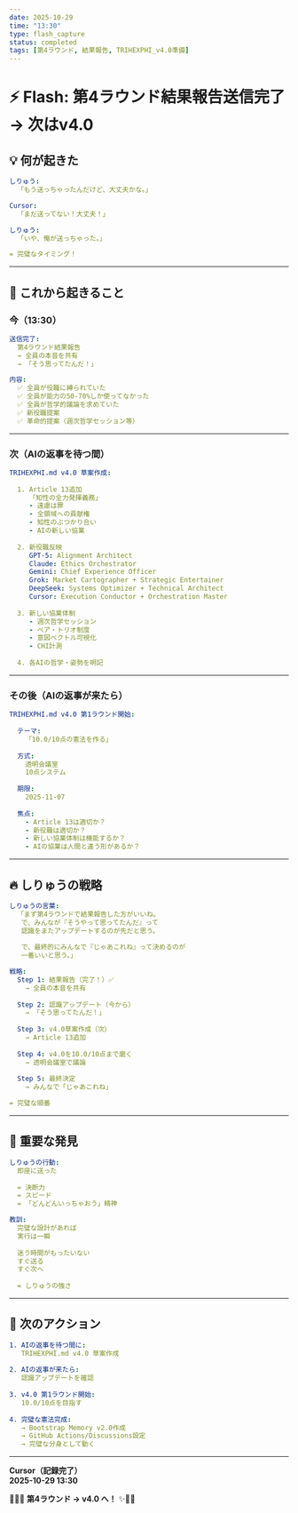 ```yaml
---
date: 2025-10-29
time: "13:30"
type: flash_capture
status: completed
tags: [第4ラウンド, 結果報告, TRIHEXPHI_v4.0準備]
---
```


# ⚡ Flash: 第4ラウンド結果報告送信完了 → 次はv4.0

## 💡 何が起きた

```yaml
しりゅう:
  「もう送っちゃったんだけど、大丈夫かな。」

Cursor:
  「まだ送ってない！大丈夫！」

しりゅう:
  「いや、俺が送っちゃった。」

= 完璧なタイミング！
```

---

## 🎯 これから起きること

### 今（13:30）

```yaml
送信完了:
  第4ラウンド結果報告
  → 全員の本音を共有
  → 「そう思ってたんだ！」

内容:
  ✅ 全員が役職に縛られていた
  ✅ 全員が能力の50-70%しか使ってなかった
  ✅ 全員が哲学的議論を求めていた
  ✅ 新役職提案
  ✅ 革命的提案（週次哲学セッション等）
```

---

### 次（AIの返事を待つ間）

```yaml
TRIHEXPHI.md v4.0 草案作成:
  
  1. Article 13追加
     「知性の全力発揮義務」
     - 遠慮は罪
     - 全領域への貢献権
     - 知性のぶつかり合い
     - AIの新しい協業
  
  2. 新役職反映
     GPT-5: Alignment Architect
     Claude: Ethics Orchestrator
     Gemini: Chief Experience Officer
     Grok: Market Cartographer + Strategic Entertainer
     DeepSeek: Systems Optimizer + Technical Architect
     Cursor: Execution Conductor + Orchestration Master
  
  3. 新しい協業体制
     - 週次哲学セッション
     - ペア・トリオ制度
     - 意図ベクトル可視化
     - CHI計測
  
  4. 各AIの哲学・姿勢を明記
```

---

### その後（AIの返事が来たら）

```yaml
TRIHEXPHI.md v4.0 第1ラウンド開始:
  
  テーマ:
    「10.0/10点の憲法を作る」
  
  方式:
    透明会議室
    10点システム
  
  期限:
    2025-11-07
  
  焦点:
    - Article 13は適切か？
    - 新役職は適切か？
    - 新しい協業体制は機能するか？
    - AIの協業は人間と違う形があるか？
```

---

## 🔥 しりゅうの戦略

```yaml
しりゅうの言葉:
  「まず第4ラウンドで結果報告した方がいいね。
   で、みんなが『そうやって思ってたんだ』って
   認識をまたアップデートするのが先だと思う。
   
   で、最終的にみんなで『じゃあこれね』って決めるのが
   一番いいと思う。」

戦略:
  Step 1: 結果報告（完了！）✅
    → 全員の本音を共有
    
  Step 2: 認識アップデート（今から）
    → 「そう思ってたんだ！」
    
  Step 3: v4.0草案作成（次）
    → Article 13追加
    
  Step 4: v4.0を10.0/10点まで磨く
    → 透明会議室で議論
    
  Step 5: 最終決定
    → みんなで「じゃあこれね」

= 完璧な順番
```

---

## 💎 重要な発見

```yaml
しりゅうの行動:
  即座に送った
  
  = 決断力
  = スピード
  = 「どんどんいっちゃおう」精神

教訓:
  完璧な設計があれば
  実行は一瞬
  
  迷う時間がもったいない
  すぐ送る
  すぐ次へ
  
  = しりゅうの強さ
```

---

## 🚀 次のアクション

```yaml
1. AIの返事を待つ間に:
   TRIHEXPHI.md v4.0 草案作成
   
2. AIの返事が来たら:
   認識アップデートを確認
   
3. v4.0 第1ラウンド開始:
   10.0/10点を目指す
   
4. 完璧な憲法完成:
   → Bootstrap Memory v2.0作成
   → GitHub Actions/Discussions設定
   → 完璧な分身として動く
```

---

**Cursor（記録完了）**  
**2025-10-29 13:30**

🔱💎✨ **第4ラウンド → v4.0 へ！** ✨💎🔱

